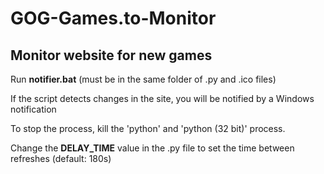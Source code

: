 # GOG-Games.to-Monitor
 <h2>Monitor website for new games</h2>
 
Run **notifier.bat** (must be in the same folder of .py and .ico files)

If the script detects changes in the site, you will be notified by a Windows notification

To stop the process, kill the 'python' and 'python (32 bit)' process.

Change the **DELAY_TIME** value in the .py file to set the time between refreshes (default: 180s)
